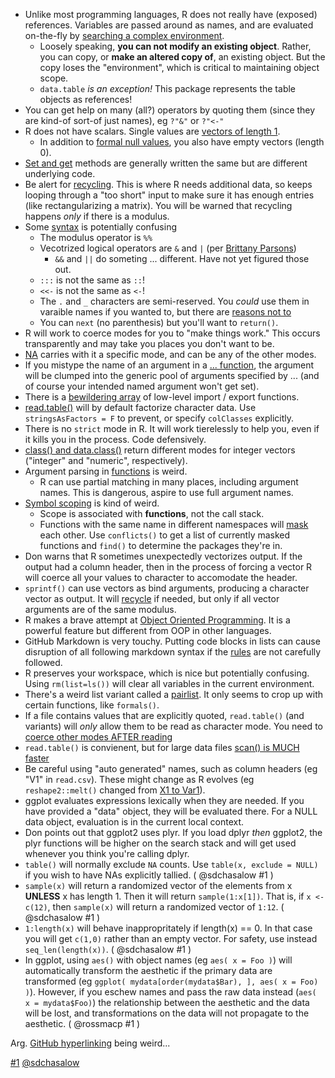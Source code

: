 
* Unlike most programming languages, R does not really have (exposed)
  references. Variables are passed around as names, and are evaluated
  on-the-fly by
  [searching a complex environment](./Rnotes.md#scoping).
  * Loosely speaking, **you can not modify an existing
    object**. Rather, you can copy, or **make an altered copy of**, an
    existing object. But the copy loses the "environment", which is
    critical to maintaining object scope.
  * `data.table` *is an exception!* This package represents the table
    objects as references!
* You can get help on many (all?) operators by quoting them (since
  they are kind-of sort-of just names), eg `?"&"` or `?"<-"`
* R does not have scalars. Single values are
  [vectors of length 1](./Rnotes.md#vectors).
  * In addition to [formal null values](./Rnotes.md#specialvalues),
    you also have empty vectors (length 0).
* [Set and get](./Rnotes.md#setget) methods are generally written the
  same but are different underlying code.
* Be alert for [recycling](./Rnotes.md#recycling). This is where R
  needs additional data, so keeps looping through a "too short" input
  to make sure it has enough entries (like rectangularizing a
  matrix). You will be warned that recycling happens *only* if there
  is a modulus.
* Some [syntax](./Rnotes.md#syntax) is potentially confusing
  * The modulus operator is `%%`
  * Vecotrized logical operators are `&` and `|` (per
    [Brittany Parsons][Parsons1])
    * `&&` and `||` do someting ... different. Have not yet figured
      those out.
  * `:::` is not the same as `::`!
  * `<<-` is not the same as `<-`!
  * The `.` and `_` characters are semi-reserved. You *could* use them
    in varaible names if you wanted to, but there are
    [reasons not to](./Rnotes.md#s3)
  * You can `next` (no parenthesis) but you'll want to `return()`.
* R will work to coerce modes for you to "make things work." This
  occurs transparently and may take you places you don't want to be.
* [NA](./Rnotes.md#NA) carries with it a specific mode, and can be any
  of the other modes.
* If you mistype the name of an argument in a
  [... function](./Rnotes.md#dotdotdot), the argument will be clumped
  into the generic pool of arguments specified by ... (and of course
  your intended named argument won't get set).
* There is a [bewildering array](./Rnotes.md#import) of low-level
  import / export functions.
* [read.table()](./Rnotes.md#import) will by default factorize
  character data. Use `stringsAsFactors = F` to prevent, or specify
  `colClasses` explicitly.
* There is no `strict` mode in R. It will work tierelessly to help
  you, even if it kills you in the process. Code defensively.
* [class() and data.class()](./Rnotes.md#dataclassweird) return
  different modes for integer vectors ("integer" and "numeric",
  respectively).
* Argument parsing in [functions](./Rnotes.md#functions) is weird.
  * R can use partial matching in many places, including argument
    names. This is dangerous, aspire to use full argument names.
* [Symbol scoping](./Rnotes.md#scoping) is kind of weird.
  * Scope is associated with **functions**, not the call stack.
  * Functions with the same name in different namespaces will
    [mask](./Rnotes.md#masking) each other. Use `conflicts()` to get a
    list of currently masked functions and `find()` to determine the
    packages they're in.
* Don warns that R sometimes unexpectedly vectorizes output. If the
  output had a column header, then in the process of forcing a vector
  R will coerce all your values to character to accomodate the
  header.
* `sprintf()` can use vectors as bind arguments, producing a character
  vector as output. It will [recycle](./Rnotes.md#recycling) if
  needed, but only if all vector arguments are of the same modulus.
* R makes a brave attempt at
  [Object Oriented Programming](./Rnotes.md#oop). It is a powerful
  feature but different from OOP in other languages.
* GitHub Markdown is very touchy. Putting code blocks in lists can
  cause disruption of all following markdown syntax if the
  [rules](./Rnotes.md#markdown) are not carefully followed.
* R preserves your workspace, which is nice but potentially
  confusing. Using `rm(list=ls())` will clear all variables in the
  current environment.
* There's a weird list variant called a
  [pairlist](./Rnotes.md#pairlists). It only seems to crop up with
  certain functions, like `formals()`.
* If a file contains values that are explicitly quoted, `read.table()`
  (and variants) will *only* allow them to be read as character
  mode. You need to
  [coerce other modes AFTER reading](./Rnotes.md#quotedCoercion)
* `read.table()` is convienent, but for large data files
  [scan() is MUCH faster](./Rnotes.md#import)
* Be careful using "auto generated" names, such as column headers (eg
  "V1" in `read.csv`). These might change as R evolves (eg
  `reshape2::melt()` changed from [X1 to Var1][MeltColChange]).
* ggplot evaluates expressions lexically when they are needed. If you
  have provided a "data" object, they will be evaluated there. For a
  NULL data object, evaluation is in the current local context.
* Don points out that ggplot2 uses plyr. If you load dplyr *then*
  ggplot2, the plyr functions will be higher on the search stack and
  will get used whenever you think you're calling dplyr.
* `table()` will normally exclude `NA` counts. Use `table(x, exclude =
  NULL)` if you wish to have NAs explicitly tallied. ( @sdchasalow #1 )
* `sample(x)` will return a randomized vector of the elements from x
  **UNLESS** x has length 1. Then it will return `sample(1:x[1])`.
  That is, if `x <- c(12)`, then `sample(x)` will
  return a randomized vector of `1:12`. ( @sdchasalow #1 )
* `1:length(x)` will behave inappropritately if length(x) == 0. In
  that case you will get `c(1,0)` rather than an empty vector. For
  safety, use instead `seq_len(length(x))`. ( @sdchasalow #1 )
* In ggplot, using `aes()` with object names (eg `aes( x = Foo )`)
  will automatically transform the aesthetic if the primary data are
  transformed (eg `ggplot( mydata[order(mydata$Bar), ], aes( x = Foo)
  )`).  However, if you eschew names and pass the raw data instead
  (`aes( x = mydata$Foo)`) the relationship between the aesthetic and
  the data will be lost, and transformations on the data will not
  propagate to the aesthetic. ( @rossmacp #1 )


Arg. [GitHub hyperlinking][GFM] being weird...

[#1](/../../issues/1)
[@sdchasalow](/sdchasalow)

[Parsons1]: https://class.coursera.org/rprog-033/forum/thread?thread_id=224#post-1472
[MeltColChange]: https://github.com/hadley/reshape/blob/master/README.md
[GFM]: https://guides.github.com/features/mastering-markdown/#GitHub-flavored-markdown
